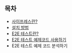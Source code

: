 ## 목차

- [사이프레스란?](./whatIsCypress.md)
- [설치 방법](./install.md)
- [E2E 테스트란?](./e2eTest.md)
- [E2E 테스트 예제코드 사용하기](./exampleSpec.md)
- E2E 테스트 예제 코드 분석하기
